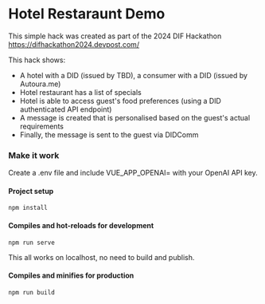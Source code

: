 # Hotel Restaraunt Demo

This simple hack was created as part of the 2024 DIF Hackathon https://difhackathon2024.devpost.com/

This hack shows:

* A hotel with a DID (issued by TBD), a consumer with a DID (issued by Autoura.me)
* Hotel restaurant has a list of specials
* Hotel is able to access guest's food preferences (using a DID authenticated API endpoint)
* A message is created that is personalised based on the guest's actual requirements
* Finally, the message is sent to the guest via DIDComm

### Make it work

Create a .env file and include VUE_APP_OPENAI= with your OpenAI API key.

#### Project setup
```
npm install
```

#### Compiles and hot-reloads for development
```
npm run serve
```

This all works on localhost, no need to build and publish.

#### Compiles and minifies for production
```
npm run build
```
